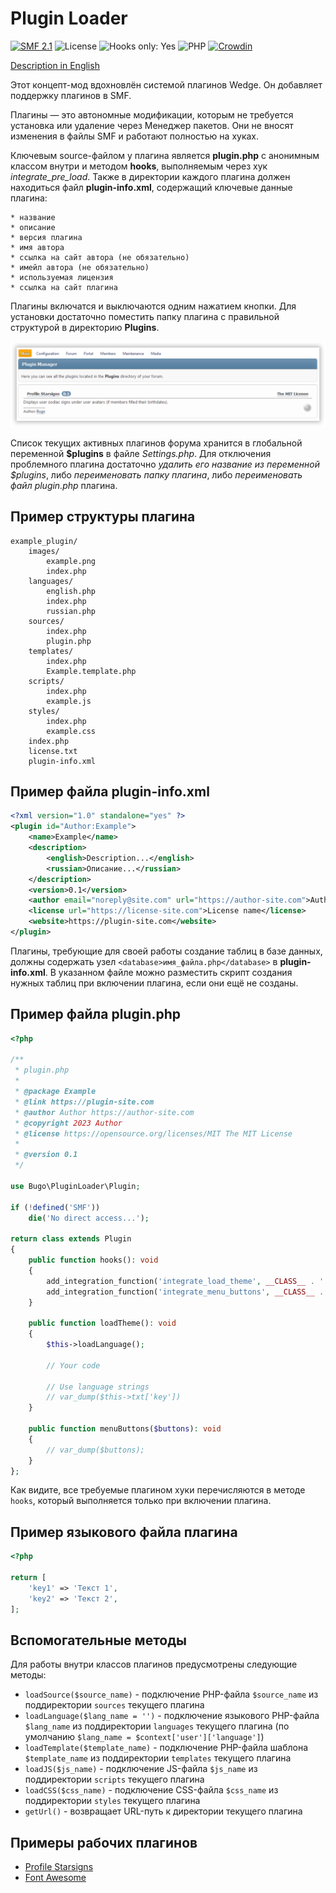 # Plugin Loader
[![SMF 2.1](https://img.shields.io/badge/SMF-2.1-ed6033.svg?style=flat)](https://github.com/SimpleMachines/SMF2.1)
![License](https://img.shields.io/github/license/dragomano/plugin-loader)
![Hooks only: Yes](https://img.shields.io/badge/Hooks%20only-YES-blue)
![PHP](https://img.shields.io/badge/PHP-^7.0-blue.svg?style=flat)
[![Crowdin](https://badges.crowdin.net/plugin-loader/localized.svg)](https://crowdin.com/project/plugin-loader)

[Description in English](README.md)

Этот концепт-мод вдохновлён системой плагинов Wedge. Он добавляет поддержку плагинов в SMF.

Плагины — это автономные модификации, которым не требуется установка или удаление через Менеджер пакетов. Они не вносят изменения в файлы SMF и работают полностью на хуках.

Ключевым source-файлом у плагина является __plugin.php__ с анонимным классом внутри и методом __hooks__, выполняемым через хук *integrate_pre_load*. Также в директории каждого плагина должен находиться файл __plugin-info.xml__, содержащий ключевые данные плагина:

	* название
	* описание
	* версия плагина
	* имя автора
	* ссылка на сайт автора (не обязательно)
	* имейл автора (не обязательно)
	* используемая лицензия
	* ссылка на сайт плагина

Плагины включатся и выключаются одним нажатием кнопки. Для установки достаточно поместить папку плагина с правильной структурой в директорию __Plugins__.

![](preview.png)

Список текущих активных плагинов форума хранится в глобальной переменной __$plugins__ в файле _Settings.php_. Для отключения проблемного плагина достаточно _удалить его название из переменной $plugins_, либо _переименовать папку плагина_, либо _переименовать файл plugin.php_ плагина.

## Пример структуры плагина

```
example_plugin/
	images/
		example.png
		index.php
	languages/
		english.php
		index.php
		russian.php
	sources/
		index.php
		plugin.php
	templates/
		index.php
		Example.template.php
	scripts/
		index.php
		example.js
	styles/
		index.php
		example.css
	index.php
	license.txt
	plugin-info.xml
```

## Пример файла plugin-info.xml

```xml
<?xml version="1.0" standalone="yes" ?>
<plugin id="Author:Example">
	<name>Example</name>
	<description>
		<english>Description...</english>
		<russian>Описание...</russian>
	</description>
	<version>0.1</version>
	<author email="noreply@site.com" url="https://author-site.com">Author</author>
	<license url="https://license-site.com">License name</license>
	<website>https://plugin-site.com</website>
</plugin>
```

Плагины, требующие для своей работы создание таблиц в базе данных, должны содержать узел `<database>имя_файла.php</database>` в __plugin-info.xml__. В указанном файле можно разместить скрипт создания нужных таблиц при включении плагина, если они ещё не созданы.

## Пример файла plugin.php

```php
<?php

/**
 * plugin.php
 *
 * @package Example
 * @link https://plugin-site.com
 * @author Author https://author-site.com
 * @copyright 2023 Author
 * @license https://opensource.org/licenses/MIT The MIT License
 *
 * @version 0.1
 */

use Bugo\PluginLoader\Plugin;

if (!defined('SMF'))
	die('No direct access...');

return class extends Plugin
{
	public function hooks(): void
	{
		add_integration_function('integrate_load_theme', __CLASS__ . '::loadTheme#', false, __FILE__);
		add_integration_function('integrate_menu_buttons', __CLASS__ . '::menuButtons#', false, __FILE__);
	}

	public function loadTheme(): void
	{
		$this->loadLanguage();

		// Your code

		// Use language strings
		// var_dump($this->txt['key'])
	}

	public function menuButtons($buttons): void
	{
		// var_dump($buttons);
	}
};

```

Как видите, все требуемые плагином хуки перечисляются в методе `hooks`, который выполняется только при включении плагина.

## Пример языкового файла плагина

```php
<?php

return [
	'key1' => 'Текст 1',
	'key2' => 'Текст 2',
];

```

## Вспомогательные методы

Для работы внутри классов плагинов предусмотрены следующие методы:

* `loadSource($source_name)` - подключение PHP-файла `$source_name` из поддиректории `sources` текущего плагина
* `loadLanguage($lang_name = '')` - подключение языкового PHP-файла `$lang_name` из поддиректории `languages` текущего плагина (по умолчанию `$lang_name = $context['user']['language']`)
* `loadTemplate($template_name)` - подключение PHP-файла шаблона `$template_name` из поддиректории `templates` текущего плагина
* `loadJS($js_name)` - подключение JS-файла `$js_name` из поддиректории `scripts` текущего плагина
* `loadCSS($css_name)` - подключение CSS-файла `$css_name` из поддиректории `styles` текущего плагина
* `getUrl()` - возвращает URL-путь к директории текущего плагина

## Примеры рабочих плагинов

* [Profile Starsigns](https://drive.proton.me/urls/8ZX5G1QXSR#WG0Yl99C0NJw)
* [Font Awesome](https://drive.proton.me/urls/ABF7BBDC80#Eo0cVWRbrbxi)
